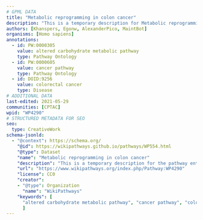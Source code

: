 ```yaml
---
# GPML DATA
title: "Metabolic reprogramming in colon cancer"
description: "This is a temporary description for Metabolic reprogramming in colon cancer"
authors: [Khanspers, Egonw, AlexanderPico, MaintBot]
organisms: [Homo sapiens]
annotations:
  - id: PW:0000305
    value: altered carbohydrate metabolic pathway
    type: Pathway Ontology
  - id: PW:0000605
    value: cancer pathway
    type: Pathway Ontology
  - id: DOID:9256
    value: colorectal cancer
    type: Disease
# ADDITIONAL DATA
last-edited: 2021-05-29
communities: [CPTAC]
wpid: "WP4290"
# STRUCTURED METADATA FOR SEO
seo:
  type: CreativeWork
schema-jsonld:
  - "@context": https://schema.org/
    "@id": https://wikipathways.github.io/pathways/WP554.html
    "@type": Dataset
    "name": "Metabolic reprogramming in colon cancer"
    "description": "This is a temporary description for the pathway entitled: Metabolic reprogramming in colon cancer"
    "url": "https://www.wikipathways.org/index.php/Pathway:WP4290"
    "license": CC0
    "creator":
    - "@type": Organization
      "name": "WikiPathways"
    "keywords": [
      "altered carbohydrate metabolic pathway", "cancer pathway", "colorectal cancer",
      ]
---
```

